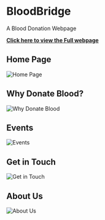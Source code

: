 # BloodBridge
A Blood Donation Webpage

[**Click here to view the Full webpage**](https://bloodbridge.rf.gd/index.php)
<br>





## Home Page
![Home Page](https://github.com/user-attachments/assets/7047845b-ade0-40b7-a706-3ccc122dd0d9)

## Why Donate Blood?
![Why Donate Blood](https://github.com/user-attachments/assets/26a6f781-9961-4e4d-81c8-b3bfb99947ee)

## Events
![Events](https://github.com/user-attachments/assets/139e1a00-8a4c-4d62-b24c-17cd7f340bc7)

## Get in Touch
![Get in Touch](https://github.com/user-attachments/assets/8ec1ef7a-6ee4-4fe3-a8c1-2bff68ecdf77)

## About Us
![About Us](https://github.com/user-attachments/assets/03e2d2c1-ec52-47f8-b720-2e53bf7ca877)
